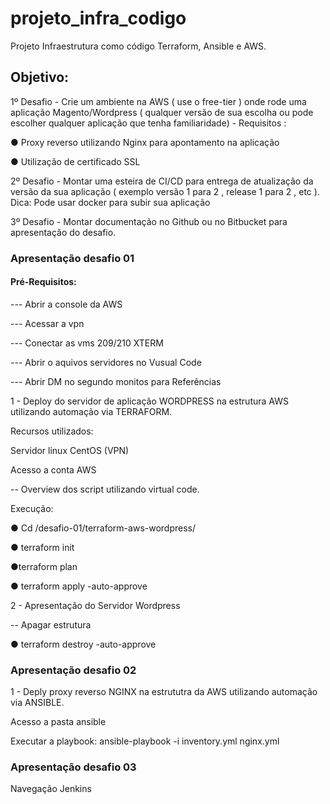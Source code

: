 # projeto_infra_codigo
Projeto Infraestrutura como código Terraform, Ansible e AWS.
## Objetivo:
1º Desafio - Crie um ambiente na AWS ( use o free-tier ) onde rode uma aplicação Magento/Wordpress (
qualquer versão de sua escolha ou pode escolher qualquer aplicação que tenha
familiaridade) - Requisitos :

● Proxy reverso utilizando Nginx para apontamento na aplicação

● Utilização de certificado SSL

2º Desafio - Montar uma esteira de CI/CD para entrega de atualização da versão da sua aplicação (
exemplo versão 1 para 2 , release 1 para 2 , etc ).
Dica: Pode usar docker para subir sua aplicação

3º Desafio -  Montar documentação no Github ou no Bitbucket para apresentação do desafio.

### Apresentação desafio 01
#### Pré-Requisitos:
--- Abrir a console da AWS

--- Acessar a vpn

--- Conectar as vms 209/210 XTERM

--- Abrir o aquivos servidores no Vusual Code

--- Abrir DM no segundo monitos para Referências

1 - Deploy do servidor de aplicação WORDPRESS na estrutura AWS utilizando automação via TERRAFORM.

Recursos utilizados:

Servidor linux CentOS (VPN)

Acesso a conta AWS

-- Overview dos script utilizando virtual code.

Execução:

● Cd /desafio-01/terraform-aws-wordpress/

● terraform init

●terraform plan

● terraform apply -auto-approve

2 - Apresentação do Servidor Wordpress

-- Apagar estrutura

● terraform destroy -auto-approve

### Apresentação desafio 02

1 - Deply proxy reverso NGINX na estrututra da AWS utilizando automação via ANSIBLE.

Acesso a pasta ansible

Executar a playbook: ansible-playbook -i inventory.yml nginx.yml

### Apresentação desafio 03

Navegação Jenkins




